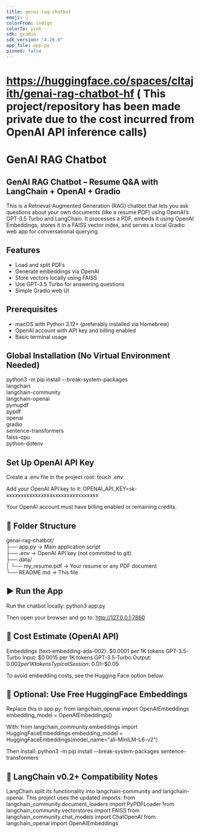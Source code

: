 ```yaml
---
title: genai-rag-chatbot
emoji: 🤖
colorFrom: indigo
colorTo: pink
sdk: gradio
sdk_version: "4.26.0"
app_file: app.py
pinned: false
---
```

# https://huggingface.co/spaces/cltajith/genai-rag-chatbot-hf ( This project/repository has been made private due to the cost incurred from OpenAI API inference calls)
# GenAI RAG Chatbot

## GenAI RAG Chatbot – Resume Q&A with LangChain + OpenAI + Gradio

This is a Retrieval-Augmented Generation (RAG) chatbot that lets you ask questions about your own documents (like a resume PDF) using OpenAI’s GPT-3.5 Turbo and LangChain. It processes a PDF, embeds it using OpenAI Embeddings, stores it in a FAISS vector index, and serves a local Gradio web app for conversational querying.

##  Features

- Load and split PDFs
- Generate embeddings via OpenAI
- Store vectors locally using FAISS
- Use GPT-3.5 Turbo for answering questions
- Simple Gradio web UI

##  Prerequisites

- macOS with Python 3.12+ (preferably installed via Homebrew)
- OpenAI account with API key and billing enabled
- Basic terminal usage

##  Global Installation (No Virtual Environment Needed)

python3 -m pip install --break-system-packages \
  langchain \
  langchain-community \
  langchain-openai \
  pymupdf \
  pypdf \
  openai \
  gradio \
  sentence-transformers \
  faiss-cpu \
  python-dotenv


##  Set Up OpenAI API Key

Create a .env file in the project root:
touch .env

Add your OpenAI API key to it:
OPENAI_API_KEY=sk-xxxxxxxxxxxxxxxxxxxxxxxxxxxxxxxx

Your OpenAI account must have billing enabled or remaining credits.

## 📁 Folder Structure

genai-rag-chatbot/  
├── app.py                → Main application script  
├── .env                  → OpenAI API key (not committed to git)  
├── data/  
│   └── my_resume.pdf     → Your resume or any PDF document  
└── README.md             → This file

## ▶️ Run the App

Run the chatbot locally:
python3 app.py

Then open your browser and go to:
http://127.0.0.1:7860

## 💸 Cost Estimate (OpenAI API)

Embeddings (text-embedding-ada-002): $0.0001 per 1K tokens
GPT-3.5-Turbo Input: $0.0015 per 1K tokens
GPT-3.5-Turbo Output: $0.002 per 1K tokens
Typical Session: ~$0.01–$0.05

To avoid embedding costs, see the Hugging Face option below.

## 🧠 Optional: Use Free HuggingFace Embeddings

Replace this in app.py:
from langchain_openai import OpenAIEmbeddings
embedding_model = OpenAIEmbeddings()

With:
from langchain_community.embeddings import HuggingFaceEmbeddings
embedding_model = HuggingFaceEmbeddings(model_name="all-MiniLM-L6-v2")

Then install:
python3 -m pip install --break-system-packages sentence-transformers

## 🔄 LangChain v0.2+ Compatibility Notes

LangChain split its functionality into langchain-community and langchain-openai. This project uses the updated imports:
from langchain_community.document_loaders import PyPDFLoader
from langchain_community.vectorstores import FAISS
from langchain_community.chat_models import ChatOpenAI
from langchain_openai import OpenAIEmbeddings

